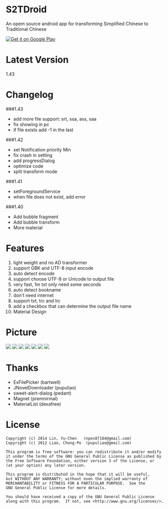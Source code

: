 S2TDroid
========
An opem source android app for transforming Simplified Chinese to Traditional Chinese

[![Get it on Google Play](http://www.android.com/images/brand/get_it_on_play_logo_small.png)](https://play.google.com/store/apps/details?id=com.npes87184.s2tdroid)

Latest Version
========
1.43

Changelog
========
###1.43
* add more file support: srt, ssa, ass, saa
* fix showing in pc
* if file exists add -1 in the last

###1.42
* set Notification priority Min
* fix crash in setting
* add progressDialog
* optimize code
* split transform mode

###1.41
* setForegroundService
* when file does not exist, add error

###1.40
* Add bubble fragment
* Add bubble transform
* More material

Features
========
1. light weight and no AD transformer
2. support GBK and UTF-8 input encode
3. auto detect encode
4. support choose UTF-8 or Unicode to output file
5. very fast, 1m txt only need some seconds
6. auto detect bookname
7. don't need internet
8. support txt, trc and lrc
9. add a checkbox that can determine the output file name
10. Material Design

Picture
========
<img src="http://truth.bahamut.com.tw/s01/201505/161edda668b0d8bd1f0ca45808944f44.PNG">

<img src="http://truth.bahamut.com.tw/s01/201508/b03c37d6ca6d2b7ddb058149f7bc7182.PNG">

<img src="http://truth.bahamut.com.tw/s01/201508/c25f40b8d870e3c74f116d1a4935762a.PNG">

<img src="http://truth.bahamut.com.tw/s01/201508/5e5f75926c11df8a03f940b26f794d51.PNG">

<img src="http://truth.bahamut.com.tw/s01/201509/be4d5a98a3079584c38aeeb3474c9d47.PNG">

<img src="http://truth.bahamut.com.tw/s01/201508/b546b8b6237461be8a23b66bcde5cf18.PNG">

<img src="http://truth.bahamut.com.tw/s01/201508/274b0ec1a452abb36c24a16a4d1d7947.PNG">

Thanks
========
* ExFilePicker (bartwell)
* JNovelDownloader (pupuliao)
* sweet-alert-dialog (pedant)
* Magnet (premnirmal)
* MaterialList (dexafree)

License
========
    Copyright (c) 2014 Lin, Yu-Chen   (npes87184@gmail.com)
    Copyright (c) 2012 Liao, Chong-Po  (pupuliao@gmail.com)

    This program is free software: you can redistribute it and/or modify
    it under the terms of the GNU General Public License as published by
    the Free Software Foundation, either version 3 of the License, or
    (at your option) any later version.

    This program is distributed in the hope that it will be useful,
    but WITHOUT ANY WARRANTY; without even the implied warranty of
    MERCHANTABILITY or FITNESS FOR A PARTICULAR PURPOSE.  See the
    GNU General Public License for more details.

    You should have received a copy of the GNU General Public License
    along with this program.  If not, see <http://www.gnu.org/licenses/>.